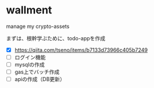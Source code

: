 # wallment
manage my crypto-assets


まずは、根幹学ぶために、todo-appを作成
- [x] https://qiita.com/tseno/items/b7133d73966c405b7249 
- [ ] ログイン機能
- [ ] mysqlの作成
- [ ] gas上でバッチ作成
- [ ] apiの作成（DB更新）